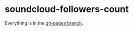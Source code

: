 # soundcloud-followers-count

Everything is in the [gh-pages branch](https://github.com/jczimm/sc-fc/tree/gh-pages).
